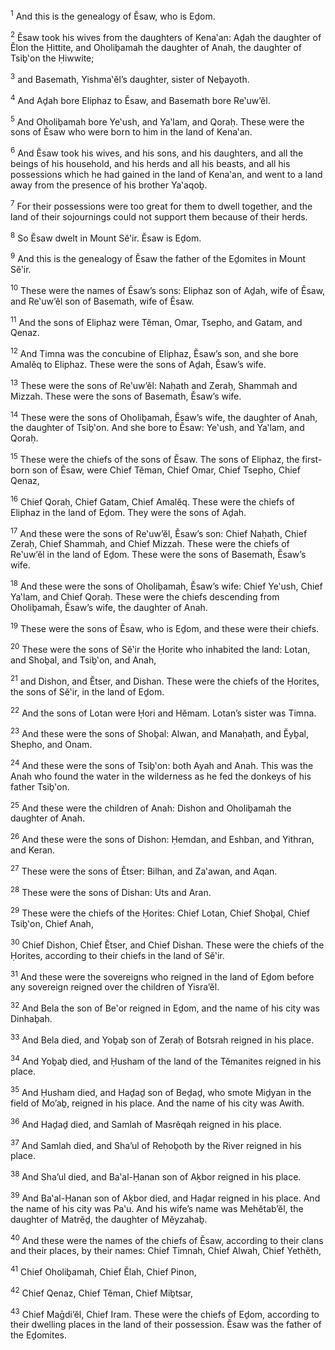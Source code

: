<sup>1</sup> And this is the genealogy of Ĕsaw, who is Eḏom.

<sup>2</sup> Ĕsaw took his wives from the daughters of Kena‛an: Aḏah the daughter of Ĕlon the Ḥittite, and Oholiḇamah the daughter of Anah, the daughter of Tsiḇ‛on the Ḥiwwite;

<sup>3</sup> and Basemath, Yishma‛ĕl’s daughter, sister of Neḇayoth.

<sup>4</sup> And Aḏah bore Eliphaz to Ĕsaw, and Basemath bore Re‛uw’ĕl.

<sup>5</sup> And Oholiḇamah bore Ye‛ush, and Ya‛lam, and Qoraḥ. These were the sons of Ĕsaw who were born to him in the land of Kena‛an.

<sup>6</sup> And Ĕsaw took his wives, and his sons, and his daughters, and all the beings of his household, and his herds and all his beasts, and all his possessions which he had gained in the land of Kena‛an, and went to a land away from the presence of his brother Ya‛aqoḇ.

<sup>7</sup> For their possessions were too great for them to dwell together, and the land of their sojournings could not support them because of their herds.

<sup>8</sup> So Ĕsaw dwelt in Mount Sĕ‛ir. Ĕsaw is Eḏom.

<sup>9</sup> And this is the genealogy of Ĕsaw the father of the Eḏomites in Mount Sĕ‛ir.

<sup>10</sup> These were the names of Ĕsaw’s sons: Eliphaz son of Aḏah, wife of Ĕsaw, and Re‛uw’ĕl son of Basemath, wife of Ĕsaw.

<sup>11</sup> And the sons of Eliphaz were Tĕman, Omar, Tsepho, and Gatam, and Qenaz.

<sup>12</sup> And Timna was the concubine of Eliphaz, Ĕsaw’s son, and she bore Amalĕq to Eliphaz. These were the sons of Aḏah, Ĕsaw’s wife.

<sup>13</sup> These were the sons of Re‛uw’ĕl: Naḥath and Zeraḥ, Shammah and Mizzah. These were the sons of Basemath, Ĕsaw’s wife.

<sup>14</sup> These were the sons of Oholiḇamah, Ĕsaw’s wife, the daughter of Anah, the daughter of Tsiḇ‛on. And she bore to Ĕsaw: Ye‛ush, and Ya‛lam, and Qoraḥ.

<sup>15</sup> These were the chiefs of the sons of Ĕsaw. The sons of Eliphaz, the first-born son of Ĕsaw, were Chief Tĕman, Chief Omar, Chief Tsepho, Chief Qenaz,

<sup>16</sup> Chief Qoraḥ, Chief Gatam, Chief Amalĕq. These were the chiefs of Eliphaz in the land of Eḏom. They were the sons of Aḏah.

<sup>17</sup> And these were the sons of Re‛uw’ĕl, Ĕsaw’s son: Chief Naḥath, Chief Zeraḥ, Chief Shammah, and Chief Mizzah. These were the chiefs of Re‛uw’ĕl in the land of Eḏom. These were the sons of Basemath, Ĕsaw’s wife.

<sup>18</sup> And these were the sons of Oholiḇamah, Ĕsaw’s wife: Chief Ye‛ush, Chief Ya‛lam, and Chief Qoraḥ. These were the chiefs descending from Oholiḇamah, Ĕsaw’s wife, the daughter of Anah.

<sup>19</sup> These were the sons of Ĕsaw, who is Eḏom, and these were their chiefs.

<sup>20</sup> These were the sons of Sĕ‛ir the Ḥorite who inhabited the land: Lotan, and Shoḇal, and Tsiḇ‛on, and Anah,

<sup>21</sup> and Dishon, and Ĕtser, and Dishan. These were the chiefs of the Ḥorites, the sons of Sĕ‛ir, in the land of Eḏom.

<sup>22</sup> And the sons of Lotan were Ḥori and Hĕmam. Lotan’s sister was Timna.

<sup>23</sup> And these were the sons of Shoḇal: Alwan, and Manaḥath, and Ĕyḇal, Shepho, and Onam.

<sup>24</sup> And these were the sons of Tsiḇ‛on: both Ayah and Anah. This was the Anah who found the water in the wilderness as he fed the donkeys of his father Tsiḇ‛on.

<sup>25</sup> And these were the children of Anah: Dishon and Oholiḇamah the daughter of Anah.

<sup>26</sup> And these were the sons of Dishon: Ḥemdan, and Eshban, and Yithran, and Keran.

<sup>27</sup> These were the sons of Ĕtser: Bilhan, and Za‛awan, and Aqan.

<sup>28</sup> These were the sons of Dishan: Uts and Aran.

<sup>29</sup> These were the chiefs of the Ḥorites: Chief Lotan, Chief Shoḇal, Chief Tsiḇ‛on, Chief Anah,

<sup>30</sup> Chief Dishon, Chief Ĕtser, and Chief Dishan. These were the chiefs of the Ḥorites, according to their chiefs in the land of Sĕ‛ir.

<sup>31</sup> And these were the sovereigns who reigned in the land of Eḏom before any sovereign reigned over the children of Yisra’ĕl.

<sup>32</sup> And Bela the son of Be‛or reigned in Eḏom, and the name of his city was Dinhaḇah.

<sup>33</sup> And Bela died, and Yoḇaḇ son of Zeraḥ of Botsrah reigned in his place.

<sup>34</sup> And Yoḇaḇ died, and Ḥusham of the land of the Tĕmanites reigned in his place.

<sup>35</sup> And Ḥusham died, and Haḏaḏ son of Beḏaḏ, who smote Miḏyan in the field of Mo’aḇ, reigned in his place. And the name of his city was Awith.

<sup>36</sup> And Haḏaḏ died, and Samlah of Masrĕqah reigned in his place.

<sup>37</sup> And Samlah died, and Sha’ul of Reḥoḇoth by the River reigned in his place.

<sup>38</sup> And Sha’ul died, and Ba‛al-Ḥanan son of Aḵbor reigned in his place.

<sup>39</sup> And Ba‛al-Ḥanan son of Aḵbor died, and Haḏar reigned in his place. And the name of his city was Pa‛u. And his wife’s name was Mehĕtab’ĕl, the daughter of Matrĕḏ, the daughter of Mĕyzahaḇ.

<sup>40</sup> And these were the names of the chiefs of Ĕsaw, according to their clans and their places, by their names: Chief Timnah, Chief Alwah, Chief Yethĕth,

<sup>41</sup> Chief Oholiḇamah, Chief Ĕlah, Chief Pinon,

<sup>42</sup> Chief Qenaz, Chief Tĕman, Chief Miḇtsar,

<sup>43</sup> Chief Maḡdi’ĕl, Chief Iram. These were the chiefs of Eḏom, according to their dwelling places in the land of their possession. Ĕsaw was the father of the Eḏomites.

